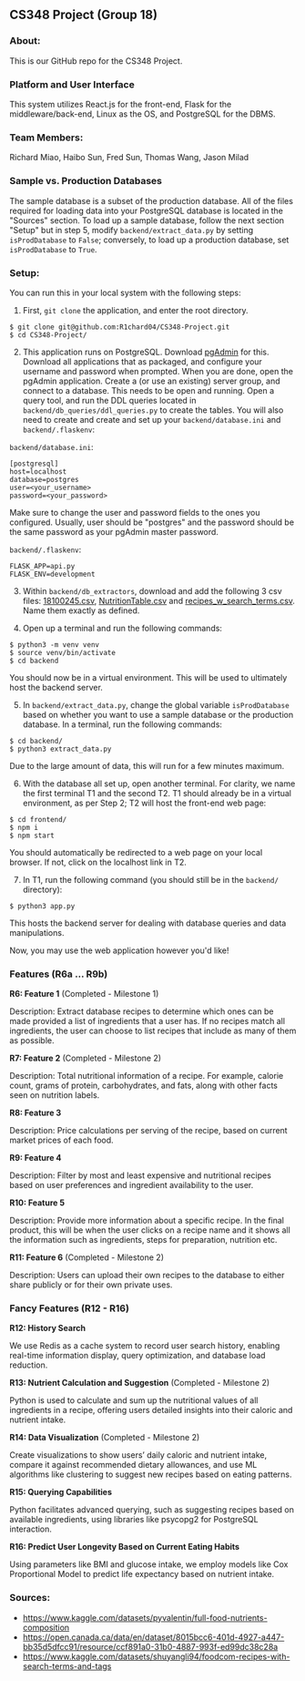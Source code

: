 ## CS348 Project (Group 18)

### About:
This is our GitHub repo for the CS348 Project. 

### Platform and User Interface
This system utilizes React.js for the front-end, Flask for the middleware/back-end, Linux as the OS, and PostgreSQL for the DBMS.

### Team Members:
Richard Miao, Haibo Sun, Fred Sun, Thomas Wang, Jason Milad

### Sample vs. Production Databases
The sample database is a subset of the production database. All of the files required for loading data into your PostgreSQL database is located in the "Sources" section. To load up a sample database, follow the next section "Setup" but in step 5, modify `backend/extract_data.py` by setting `isProdDatabase` to `False`; conversely, to load up a production database, set `isProdDatabase` to `True`. 

### Setup:
You can run this in your local system with the following steps:

1. First, `git clone` the application, and enter the root directory.
```
$ git clone git@github.com:R1chard04/CS348-Project.git
$ cd CS348-Project/
```

2. This application runs on PostgreSQL. Download [pgAdmin](https://www.pgadmin.org/download/) for this. Download all applications that as packaged, and configure your username and password when prompted. When you are done, open the pgAdmin application. Create a (or use an existing) server group, and connect to a database. This needs to be open and running. Open a query tool, and run the DDL queries located in `backend/db_queries/ddl_queries.py` to create the tables. You will also need to create and create and set up your `backend/database.ini` and `backend/.flaskenv`:

`backend/database.ini`:
```
[postgresql]
host=localhost
database=postgres
user=<your_username>
password=<your_password>
```
Make sure to change the user and password fields to the ones you configured. Usually, user should be "postgres" and the password should be the same password as your pgAdmin master password.

`backend/.flaskenv`:
```
FLASK_APP=api.py
FLASK_ENV=development
```

3. Within `backend/db_extractors`, download and add the following 3 csv files: [18100245.csv](https://open.canada.ca/data/en/dataset/8015bcc6-401d-4927-a447-bb35d5dfcc91/resource/ccf891a0-31b0-4887-993f-ed99dc38c28a), [NutritionTable.csv](https://www.kaggle.com/datasets/pyvalentin/full-food-nutrients-composition) and [recipes_w_search_terms.csv](https://www.kaggle.com/datasets/shuyangli94/foodcom-recipes-with-search-terms-and-tags). Name them exactly as defined.

4. Open up a terminal and run the following commands:
```
$ python3 -m venv venv 
$ source venv/bin/activate
$ cd backend
```
You should now be in a virtual environment. This will be used to ultimately host the backend server. 

5. In `backend/extract_data.py`, change the global variable `isProdDatabase` based on whether you want to use a sample database or the production database. In a terminal, run the following commands:
```
$ cd backend/
$ python3 extract_data.py
```
Due to the large amount of data, this will run for a few minutes maximum.

6. With the database all set up, open another terminal. For clarity, we name the first terminal T1 and the second T2. T1 should already be in a virtual environment, as per Step 2; T2 will host the front-end web page:
```
$ cd frontend/
$ npm i
$ npm start
```
You should automatically be redirected to a web page on your local browser. If not, click on the localhost link in T2. 

7. In T1, run the following command (you should still be in the `backend/` directory):
```
$ python3 app.py
```
This hosts the backend server for dealing with database queries and data manipulations. 

Now, you may use the web application however you'd like!

### Features (R6a … R9b)

**R6: Feature 1** (Completed - Milestone 1)

Description: 
Extract database recipes to determine which ones can be made provided a list of ingredients that a user has. If no recipes match all ingredients, the user can choose to list recipes that include as many of them as possible.

**R7: Feature 2** (Completed - Milestone 2)

Description:
Total nutritional information of a recipe. For example, calorie count, grams of protein, carbohydrates, and fats, along with other facts seen on nutrition labels.

**R8: Feature 3**

Description: 
Price calculations per serving of the recipe, based on current market prices of each food.

**R9: Feature 4**

Description: 
Filter by most and least expensive and nutritional recipes based on user preferences and ingredient availability to the user. 

**R10: Feature 5**

Description: 
Provide more information about a specific recipe. In the final product, this will be when the user clicks on a recipe name and it shows all the information such as ingredients, steps for preparation, nutrition etc.

**R11: Feature 6** (Completed - Milestone 2)

Description: 
Users can upload their own recipes to the database to either share publicly or for their own private uses.

### Fancy Features (R12 - R16)

**R12: History Search**

We use Redis as a cache system to record user search history, enabling real-time information display, query optimization, and database load reduction.

**R13: Nutrient Calculation and Suggestion** (Completed - Milestone 2)

Python is used to calculate and sum up the nutritional values of all ingredients in a recipe, offering users detailed insights into their caloric and nutrient intake.

**R14: Data Visualization** (Completed - Milestone 2)

Create visualizations to show users’ daily caloric and nutrient intake, compare it against recommended dietary allowances, and use ML algorithms like clustering to suggest new recipes based on eating patterns.

**R15: Querying Capabilities**

Python facilitates advanced querying, such as suggesting recipes based on available ingredients, using libraries like psycopg2 for PostgreSQL interaction.

**R16: Predict User Longevity Based on Current Eating Habits**

Using parameters like BMI and glucose intake, we employ models like Cox Proportional Model to predict life expectancy based on nutrient intake.


### Sources:
- https://www.kaggle.com/datasets/pyvalentin/full-food-nutrients-composition
- https://open.canada.ca/data/en/dataset/8015bcc6-401d-4927-a447-bb35d5dfcc91/resource/ccf891a0-31b0-4887-993f-ed99dc38c28a
- https://www.kaggle.com/datasets/shuyangli94/foodcom-recipes-with-search-terms-and-tags

